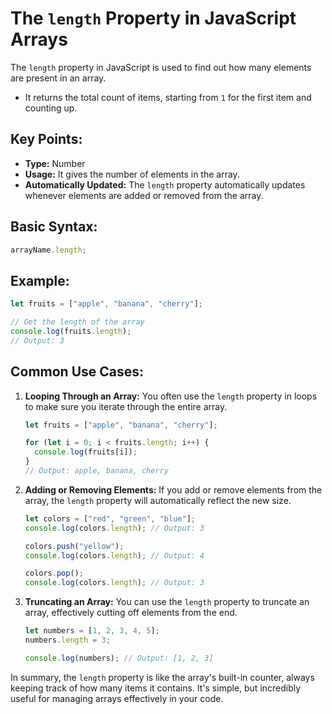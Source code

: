 # The `length` Property in JavaScript Arrays

The `length` property in JavaScript is used to find out how many elements are present in an array.

- It returns the total count of items, starting from `1` for the first item and counting up.

## Key Points:

- **Type:** Number
- **Usage:** It gives the number of elements in the array.
- **Automatically Updated:** The `length` property automatically updates whenever elements are added or removed from the array.

## Basic Syntax:

```javascript
arrayName.length;
```

## Example:

```javascript
let fruits = ["apple", "banana", "cherry"];

// Get the length of the array
console.log(fruits.length);
// Output: 3
```

## Common Use Cases:

1. **Looping Through an Array:**
   You often use the `length` property in loops to make sure you iterate through the entire array.

   ```javascript
   let fruits = ["apple", "banana", "cherry"];

   for (let i = 0; i < fruits.length; i++) {
     console.log(fruits[i]);
   }
   // Output: apple, banana, cherry
   ```

2. **Adding or Removing Elements:**
   If you add or remove elements from the array, the `length` property will automatically reflect the new size.

   ```javascript
   let colors = ["red", "green", "blue"];
   console.log(colors.length); // Output: 3

   colors.push("yellow");
   console.log(colors.length); // Output: 4

   colors.pop();
   console.log(colors.length); // Output: 3
   ```

3. **Truncating an Array:**
   You can use the `length` property to truncate an array, effectively cutting off elements from the end.

   ```javascript
   let numbers = [1, 2, 3, 4, 5];
   numbers.length = 3;

   console.log(numbers); // Output: [1, 2, 3]
   ```

In summary, the `length` property is like the array's built-in counter, always keeping track of how many items it contains. It's simple, but incredibly useful for managing arrays effectively in your code.
